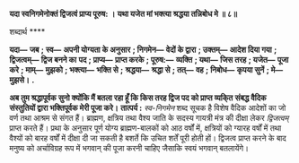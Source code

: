**यदा स्वनिगमेनोक्तं द्विजत्वं प्राप्य पूरुष: ।** **यथा यजेत मां भक्त्या श्रद्धया तन्निबोध मे ॥ ८॥** 

शब्दार्थ **** 

**यदा—** **जब** **; स्व—** **अपनी योग्यता के अनुसार** **; निगमेन—** **वेदों के द्वारा** **; उक्तम्—** **आदेश दिया गया** **; द्विजत्वम्—** **द्विज बनने का** **पद** **; प्राप्य—** **प्राप्त करके** **; पूरुष:—** **व्यक्ति** **; यथा—** **जिस तरह** **; यजेत—** **पूजा करे** **; माम्—** **मुझको** **; भक्त्या—** **भक्ति से** **;** **श्रद्धया—** **श्रद्धा से** **; तत्—** **वह** **; निबोध—** **कृपया सुनें** **; मे—** **मुझसे।** **.** 

**अब तुम श्रद्धापूर्वक सुनो क्योंकि मैं बतला रहा हूँ कि किस तरह द्विज पद को प्राप्त व्यकि्त** **संबद्ध वैदिक संस्तुतियों द्वारा भक्तिपूर्वक मेरी पूजा करे।** **तात्पर्य :** *स्व-निगमेन* शब्द सूचक है विशेष वैदिक आदेशों का जो वर्ण तथा आश्रम से संगत हैं। ब्राह्मण, क्षत्रिय तथा वैश्य जाति के सदस्य गायत्री मंत्र की दीक्षा लेकर *द्विजत्वम्* प्राप्त करते हैं। प्रथा के अनुसार पूर्ण योग्य ब्राह्मण-बालकों को आठ वर्षों में, क्षत्रियों को ग्यारह वर्षों में तथा वैश्यों को बारह वर्षों में दीक्षा दी जा सकती है बशर्ते कि उचित शर्तें पूरी होती हों। द्विजत्व प्राप्त करने के बाद मनुष्य को अर्चाविग्रह रूप में भगवान् की पूजा करनी चाहिए जैसाकि स्वयं भगवान् बतलायेंगे।  